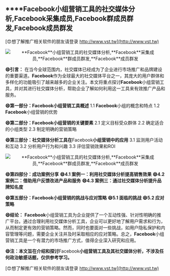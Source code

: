 ## ****Facebook**小组营销工具的社交媒体分析,**Facebook**采集成员,**Facebook**群成员群发,**Facebook**成员群发**

[😍想了解推广相关软件的朋友请登录 http://www.vst.tw](http://www.vst.tw)

 <center><img src="https://vst.tw/MP4/tuiguang/png/6.png" alt="**Facebook**小组营销工具的社交媒体分析,**Facebook**采集成员,**Facebook**群成员群发,**Facebook**成员群发"></center>

**😄引言：**
在当今全球范围内，社交媒体已经成为了企业进行市场推广和品牌建设的重要渠道。**Facebook**作为全球最大的社交媒体平台之一，其庞大的用户群体和多样化的功能吸引了越来越多的企业关注。本文将重点探讨**Facebook**小组营销工具，并对其进行社交媒体分析，帮助企业了解如何利用这一工具来有效推广产品和服务。

**😄第一部分：**Facebook**小组营销工具概述**
1.1 **Facebook**小组的概念和特点
1.2 **Facebook**小组营销的优势

**😄第二部分：**Facebook**小组营销的关键要素**
2.1 定义目标受众群体
2.2 确定适合的小组类型
2.3 制定明确的营销策略

**😄第三部分：社交媒体分析工具在**Facebook**小组营销中的应用**
3.1 监测用户活动和互动
3.2 分析用户行为和兴趣
3.3 评估营销效果和ROI

 <center><img src="https://vst.tw/MP4/tuiguang/png/6.png" alt="**Facebook**小组营销工具的社交媒体分析,**Facebook**采集成员,**Facebook**群成员群发,**Facebook**成员群发"></center>

**😄第四部分：成功案例分享**
**😄4.1 案例一：利用社交媒体分析提高销售效果**
**😄4.2 案例二：借助用户反馈改进产品和服务**
**😄4.3 案例三：通过社交媒体分析提升品牌知名度**

**😄第五部分：**Facebook**小组营销的挑战与应对策略**
**😄5.1 面临的挑战**
**😄5.2 应对策略**

**😄结论：**
**Facebook**小组营销工具为企业提供了一个互动性强、针对性明确的推广平台。通过合理利用社交媒体分析工具，企业可以更好地了解用户需求和行为，从而制定更有效的营销策略。然而，同时也要面对一些挑战，如用户隐私保护和内容管理等问题，需要企业关注并及时采取相应的应对策略。总之，**Facebook**小组营销工具是一个有潜力的市场推广方式，值得企业深入研究和应用。

**😄注：本文旨在介绍和探讨**Facebook**小组营销工具及其社交媒体分析，不涉及任何政治敏感话题，仅供参考学习。**

[😍想了解推广相关软件的朋友请登录 http://www.vst.tw](http://www.vst.tw)




